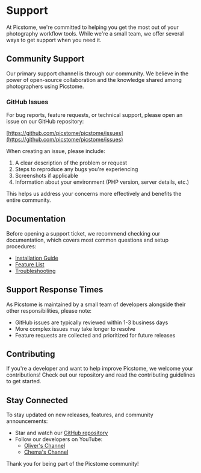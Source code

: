 # Support

At Picstome, we're committed to helping you get the most out of your photography workflow tools. While we're a small team, we offer several ways to get support when you need it.

## Community Support

Our primary support channel is through our community. We believe in the power of open-source collaboration and the knowledge shared among photographers using Picstome.

### GitHub Issues

For bug reports, feature requests, or technical support, please open an issue on our GitHub repository:

[https://github.com/picstome/picstome/issues](https://github.com/picstome/picstome/issues)

When creating an issue, please include:

1. A clear description of the problem or request
2. Steps to reproduce any bugs you're experiencing
3. Screenshots if applicable
4. Information about your environment (PHP version, server details, etc.)

This helps us address your concerns more effectively and benefits the entire community.

## Documentation

Before opening a support ticket, we recommend checking our documentation, which covers most common questions and setup procedures:

- [Installation Guide](./install.md)
- [Feature List](./about.md#full-feature-set)
- [Troubleshooting](./install.md#troubleshooting)

## Support Response Times

As Picstome is maintained by a small team of developers alongside their other responsibilities, please note:

- GitHub issues are typically reviewed within 1-3 business days
- More complex issues may take longer to resolve
- Feature requests are collected and prioritized for future releases

## Contributing

If you're a developer and want to help improve Picstome, we welcome your contributions! Check out our repository and read the contributing guidelines to get started.

## Stay Connected

To stay updated on new releases, features, and community announcements:

- Star and watch our [GitHub repository](https://github.com/picstome/picstome)
- Follow our developers on YouTube:
  - [Oliver's Channel](https://www.youtube.com/@oliverservin)
  - [Chema's Channel](https://www.youtube.com/@ChemaPhoto)

Thank you for being part of the Picstome community!
